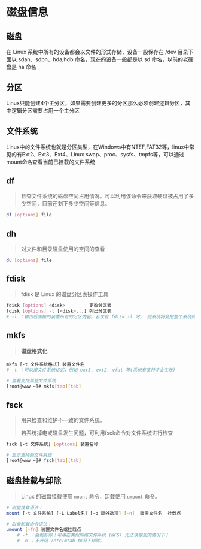 # 磁盘信息

## 磁盘

在 Linux 系统中所有的设备都会以文件的形式存储，设备一般保存在 /dev 目录下面以 sdan、sdbn、hda,hdb 命名，现在的设备一般都是以 sd 命名，以前的老硬盘是 ha 命名

## 分区

Linux只能创建4个主分区，如果需要创建更多的分区那么必须创建逻辑分区，其中逻辑分区需要占用一个主分区

## 文件系统

Linux中的文件系统也就是分区类型，在Windows中有NTEF,FAT32等，linux中常见的有Ext2、Ext3、Ext4、Linux swap、proc、sysfs、tmpfs等，可以通过mount命名查看当前已挂载的文件系统

## df

> 检查文件系统的磁盘空间占用情况。可以利用该命令来获取硬盘被占用了多少空间，目前还剩下多少空间等信息。

```bash
df [options] file
```

## dh

> 对文件和目录磁盘使用的空间的查看

```bash
du [options] file
```

## fdisk

> fdisk 是 Linux 的磁盘分区表操作工具

```bash
fdisk [options] <disk>         更改分区表
fdisk [options] -l [<disk>...] 列出分区表
# -l ：输出后面接的装置所有的分区内容。若仅有 fdisk -l 时， 则系统将会把整个系统内能够搜寻到的装置的分区均列出来
```

## mkfs

> #### 磁盘格式化

```bash
mkfs [-t 文件系统格式] 装置文件名
# -t ：可以接文件系统格式，例如 ext3, ext2, vfat 等(系统有支持才会生效)

# 查看支持那些文件系统
[root@www ~]# mkfs[tab][tab]
```

## fsck

> 用来检查和维护不一致的文件系统。
>
> 若系统掉电或磁盘发生问题，可利用fsck命令对文件系统进行检查

```bash
fsck [-t 文件系统] [options] 装置名称

# 显示支持的文件系统
[root@www ~]# fsck[tab][tab]
```

## 磁盘挂载与卸除

> Linux 的磁盘挂载使用 `mount` 命令，卸载使用 `umount` 命令。

```bash
# 磁盘挂载语法：
mount [-t 文件系统] [-L Label名] [-o 额外选项] [-n]  装置文件名  挂载点

# 磁盘卸载命令语法：
umount [-fn] 装置文件名或挂载点
    # -f ：强制卸除！可用在类似网络文件系统 (NFS) 无法读取到的情况下；
    # -n ：不升级 /etc/mtab 情况下卸除。
```

